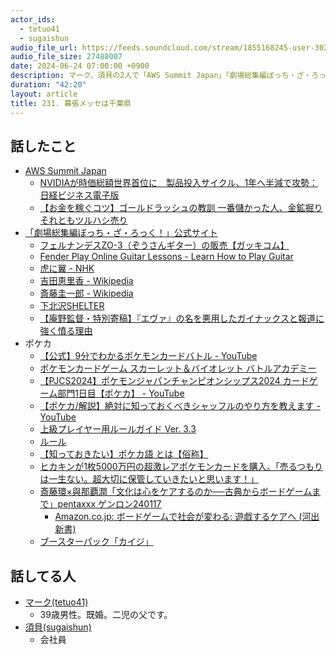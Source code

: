 ```yaml
---
actor_ids:
  - tetuo41
  - sugaishun
audio_file_url: https://feeds.soundcloud.com/stream/1855168245-user-302747142-yarukinai-231-2024_06_24.mp3
audio_file_size: 27488007
date: 2024-06-24 07:00:00 +0900
description: マーク、須貝の2人で「AWS Summit Japan」「劇場総集編ぼっち・ざ・ろっく！」「ポケカ」について話しました。
duration: "42:20"
layout: article
title: 231. 幕張メッセは千葉県
---
```


## 話したこと
- [AWS Summit Japan](https://aws.amazon.com/jp/summits/japan/)
  - [NVIDIAが時価総額世界首位に　製品投入サイクル、1年へ半減で攻勢：日経ビジネス電子版](https://business.nikkei.com/atcl/gen/19/00511/061900033/)
  - [【お金を稼ぐコツ】ゴールドラッシュの教訓 一番儲かった人、金鉱掘りそれともツルハシ売り](https://yymizuta.kill.jp/2021/07/22/tsuruhashi-selling/)
- [「劇場総集編ぼっち・ざ・ろっく！」公式サイト](https://bocchi.rocks/)
  - [フェルナンデスZO-3（ぞうさんギター）の販売【ガッキコム】](https://www.gakki.com/shopping/fernandes_zo3.html)
  - [Fender Play Online Guitar Lessons - Learn How to Play Guitar](https://www.fender.com/play)
  - [虎に翼 - NHK](https://www.nhk.jp/p/toranitsubasa/ts/LG372WKPVV/)
  - [吉田恵里香 - Wikipedia](https://ja.wikipedia.org/wiki/%E5%90%89%E7%94%B0%E6%81%B5%E9%87%8C%E9%A6%99)
  - [斎藤圭一郎 - Wikipedia](https://ja.wikipedia.org/wiki/%E6%96%8E%E8%97%A4%E5%9C%AD%E4%B8%80%E9%83%8E)
  - [下北沢SHELTER](https://www.loft-prj.co.jp/SHELTER/)
  - [【庵野監督・特別寄稿】『エヴァ』の名を悪用したガイナックスと報道に強く憤る理由](https://diamond.jp/articles/-/224881)
- ポケカ
  - [【公式】9分でわかるポケモンカードバトル - YouTube](https://www.youtube.com/watch?v=tc2bDChVgBA)
  - [ポケモンカードゲーム スカーレット＆バイオレット バトルアカデミー](https://www.pokemoncenter-online.com/?p_cd=4521329377292)
  - [【PJCS2024】ポケモンジャパンチャンピオンシップス2024 カードゲーム部門1日目【ポケカ】 - YouTube](https://www.youtube.com/watch?v=-o3zu4GMhw0)
  - [【ポケカ/解説】絶対に知っておくべきシャッフルのやり方を教えます - YouTube](https://www.youtube.com/watch?v=FWrInaIrk6M)
  - [上級プレイヤー用ルールガイド Ver. 3.3](chrome-extension://efaidnbmnnnibpcajpcglclefindmkaj/https://www.pokemon-card.com/assets/document/advanced_manual.pdf)
  - [ルール](https://www.pokemon-card.com/rules/)
  - [【知っておきたい】ポケカ語 とは【俗称】](https://taiatari.net/column/7965/)
  - [ヒカキンが1枚5000万円の超激レアポケモンカードを購入。「売るつもりは一生ない。超大切に保管していきたいと思います！」](https://www.famitsu.com/news/202208/29273807.html)
  - [斎藤環×與那覇潤「文化は心をケアするのか──古典からボードゲームまで」pentaxxx ゲンロン240117](https://shirasu.io/t/genron/c/genron/p/20240117)
    - [Amazon.co.jp: ボードゲームで社会が変わる: 遊戯するケアへ (河出新書)](https://amzn.to/4bf7kPZ)
  - [ブースターパック「カイジ」](https://rebirth-fy.com/products/booster-pack/bp_kj/)

## 話してる人

- [マーク(tetuo41)](https://twitter.com/tetuo41)
  - 39歳男性。既婚。二児の父です。
- [須貝(sugaishun)](https://twitter.com/sugaishun)
  - 会社員
